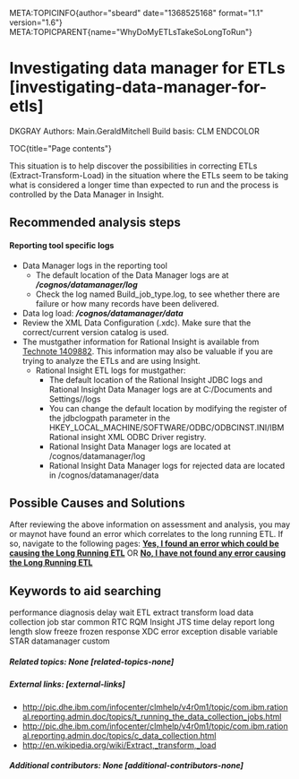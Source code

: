 META:TOPICINFO{author="sbeard" date="1368525168" format="1.1"
version="1.6"} META:TOPICPARENT{name="WhyDoMyETLsTakeSoLongToRun"}

# Investigating data manager for ETLs [investigating-data-manager-for-etls]

DKGRAY Authors: Main.GeraldMitchell Build basis: CLM ENDCOLOR

TOC{title="Page contents"}

This situation is to help discover the possibilities in correcting ETLs
(Extract-Transform-Load) in the situation where the ETLs seem to be
taking what is considered a longer time than expected to run and the
process is controlled by the Data Manager in Insight.

## Recommended analysis steps

#### Reporting tool specific logs

-   Data Manager logs in the reporting tool
    -   The default location of the Data Manager logs are at
        ***/cognos/datamanager/log***
    -   Check the log named Build_job_type.log, to see whether there are
        failure or how many records have been delivered.
-   Data log load: ***/cognos/datamanager/data***
-   Review the XML Data Configuration (.xdc). Make sure that the
    correct/current version catalog is used.
-   The mustgather information for Rational Insight is available from
    [Technote
    1409882](http://www-01.ibm.com/support/docview.wss?uid=swg21409882).
    This information may also be valuable if you are trying to analyze
    the ETLs and are using Insight.
    -   Rational Insight ETL logs for mustgather:
        -   The default location of the Rational Insight JDBC logs and
            Rational Insight Data Manager logs are at C:/Documents and
            Settings//logs
        -   You can change the default location by modifying the
            register of the jdbclogpath parameter in the
            HKEY_LOCAL_MACHINE/SOFTWARE/ODBC/ODBCINST.INI/IBM Rational
            insight XML ODBC Driver registry.
        -   Rational Insight Data Manager logs are located at
            /cognos/datamanager/log
        -   Rational Insight Data Manager logs for rejected data are
            located in /cognos/datamanager/data

## Possible Causes and Solutions

After reviewing the above information on assessment and analysis, you
may or maynot have found an error which correlates to the long running
ETL. If so, navigate to the following pages: **[Yes, I found an error
which could be causing the Long Running
ETL](https://jazz.net/wiki/bin/view/Deployment/LongRunningETLError)** OR
**[No, I have not found any error causing the Long Running
ETL](https://jazz.net/wiki/bin/view/Deployment/LongRunningETLNoError)**

## Keywords to aid searching

performance diagnosis delay wait ETL extract transform load data
collection job star common RTC RQM Insight JTS time delay report long
length slow freeze frozen response XDC error exception disable variable
STAR datamanager custom

##### Related topics: None [related-topics-none]

##### External links: [external-links]

-   <http://pic.dhe.ibm.com/infocenter/clmhelp/v4r0m1/topic/com.ibm.rational.reporting.admin.doc/topics/t_running_the_data_collection_jobs.html>
-   <http://pic.dhe.ibm.com/infocenter/clmhelp/v4r0m1/topic/com.ibm.rational.reporting.admin.doc/topics/c_data_collection.html>
-   <http://en.wikipedia.org/wiki/Extract,_transform,_load>

##### Additional contributors: None [additional-contributors-none]
